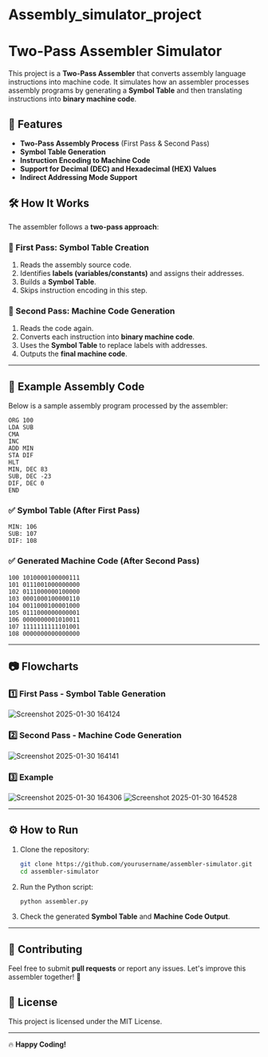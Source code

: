 # Assembly_simulator_project
# Two-Pass Assembler Simulator

This project is a **Two-Pass Assembler** that converts assembly language instructions into machine code. It simulates how an assembler processes assembly programs by generating a **Symbol Table** and then translating instructions into **binary machine code**.

## 🚀 Features

- **Two-Pass Assembly Process** (First Pass & Second Pass)
- **Symbol Table Generation**
- **Instruction Encoding to Machine Code**
- **Support for Decimal (DEC) and Hexadecimal (HEX) Values**
- **Indirect Addressing Mode Support**

## 🛠 How It Works

The assembler follows a **two-pass approach**:

### 🔹 First Pass: Symbol Table Creation

1. Reads the assembly source code.
2. Identifies **labels (variables/constants)** and assigns their addresses.
3. Builds a **Symbol Table**.
4. Skips instruction encoding in this step.

### 🔹 Second Pass: Machine Code Generation

1. Reads the code again.
2. Converts each instruction into **binary machine code**.
3. Uses the **Symbol Table** to replace labels with addresses.
4. Outputs the **final machine code**.

---

## 📜 Example Assembly Code

Below is a sample assembly program processed by the assembler:

```assembly
ORG 100
LDA SUB
CMA
INC
ADD MIN
STA DIF
HLT
MIN, DEC 83
SUB, DEC -23
DIF, DEC 0
END
```

### ✅ Symbol Table (After First Pass)

```
MIN: 106
SUB: 107
DIF: 108
```

### ✅ Generated Machine Code (After Second Pass)

```
100 1010000100000111
101 0111001000000000
102 0111000000100000
103 0001000100000110
104 0011000100001000
105 0111000000000001
106 0000000001010011
107 1111111111101001
108 0000000000000000
```

---

## 📷 Flowcharts

### **1️⃣ First Pass - Symbol Table Generation**
![Screenshot 2025-01-30 164124](https://github.com/user-attachments/assets/dd01fe6e-e8a0-4d23-b073-f4416b470810)


### **2️⃣ Second Pass - Machine Code Generation**
![Screenshot 2025-01-30 164141](https://github.com/user-attachments/assets/fbd85ac0-7c25-43fd-8698-446e8145645f)


### **3️⃣ Example**
![Screenshot 2025-01-30 164306](https://github.com/user-attachments/assets/dcd4aca0-d896-400f-ad85-2d067dc509ee)
![Screenshot 2025-01-30 164528](https://github.com/user-attachments/assets/56496ca9-8900-42c9-8d8c-c421fe3e2ee3)




---

## ⚙️ How to Run

1. Clone the repository:
   ```sh
   git clone https://github.com/yourusername/assembler-simulator.git
   cd assembler-simulator
   ```
2. Run the Python script:
   ```sh
   python assembler.py
   ```
3. Check the generated **Symbol Table** and **Machine Code Output**.

---

## 🤝 Contributing

Feel free to submit **pull requests** or report any issues. Let's improve this assembler together! 🚀

## 📜 License

This project is licensed under the MIT License.

---

🔥 **Happy Coding!**

